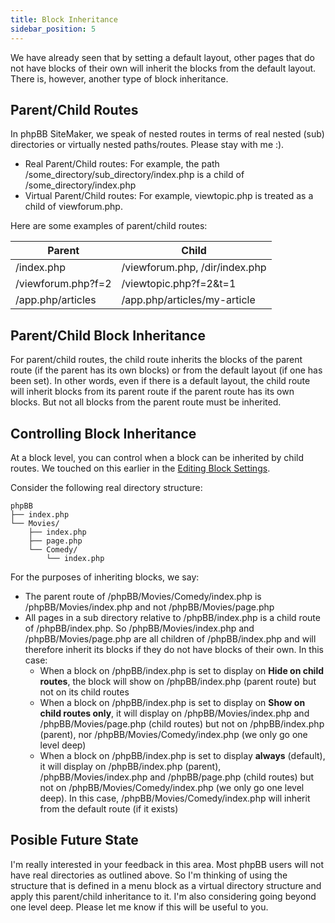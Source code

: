 ```yaml
---
title: Block Inheritance
sidebar_position: 5
---
```


We have already seen that by setting a default layout, other pages that do not have blocks of their own will inherit the blocks from the default layout. There is, however, another type of block inheritance.

## Parent/Child Routes
In phpBB SiteMaker, we speak of nested routes in terms of real nested (sub) directories or virtually nested paths/routes. Please stay with me :).
* Real Parent/Child routes: For example, the path /some_directory/sub_directory/index.php is a child of /some_directory/index.php
* Virtual Parent/Child routes: For example, viewtopic.php is treated as a child of viewforum.php.

Here are some examples of parent/child routes:

| Parent             | Child                          |
| ------------------ | ------------------------------ |
| /index.php         | /viewforum.php, /dir/index.php |
| /viewforum.php?f=2 | /viewtopic.php?f=2&t=1         |
| /app.php/articles  | /app.php/articles/my-article   |

## Parent/Child Block Inheritance
For parent/child routes, the child route inherits the blocks of the parent route (if the parent has its own blocks) or from the default layout (if one has been set). In other words, even if there is a default layout, the child route will inherit blocks from its parent route if the parent route has its own blocks. But not all blocks from the parent route must be inherited.

## Controlling Block Inheritance
At a block level, you can control when a block can be inherited by child routes. We touched on this earlier in the [Editing Block Settings](/docs/user/blocks/managing-blocks#editing-block-settings).

Consider the following real directory structure:
```text
phpBB
├── index.php
└── Movies/
    ├── index.php
    ├── page.php
    └── Comedy/
        └── index.php
```

For the purposes of inheriting blocks, we say:
* The parent route of /phpBB/Movies/Comedy/index.php is /phpBB/Movies/index.php and not /phpBB/Movies/page.php
* All pages in a sub directory relative to /phpBB/index.php is a child route of /phpBB/index.php. So /phpBB/Movies/index.php and /phpBB/Movies/page.php are all children of /phpBB/index.php and will therefore inherit its blocks if they do not have blocks of their own. In this case:
    * When a block on /phpBB/index.php is set to display on **Hide on child routes**, the block will show on /phpBB/index.php (parent route) but not on its child routes
    * When a block on /phpBB/index.php is set to display on **Show on child routes only**, it will display on /phpBB/Movies/index.php and /phpBB/Movies/page.php (child routes) but not on /phpBB/index.php (parent), nor /phpBB/Movies/Comedy/index.php (we only go one level deep)
    * When a block on /phpBB/index.php is set to display **always** (default), it will display on /phpBB/index.php (parent), /phpBB/Movies/index.php and /phpBB/page.php (child routes) but not on /phpBB/Movies/Comedy/index.php (we only go one level deep). In this case, /phpBB/Movies/Comedy/index.php will inherit from the default route (if it exists)

## Posible Future State
I'm really interested in your feedback in this area. Most phpBB users will not have real directories as outlined above. So I'm thinking of using the structure that is defined in a menu block as a virtual directory structure and apply this parent/child inheritance to it. I'm also considering going beyond one level deep. Please let me know if this will be useful to you.